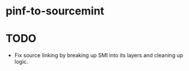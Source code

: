# pinf-to-sourcemint


TODO
====

  * Fix source linking by breaking up SMI into its layers and cleaning up logic.
